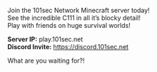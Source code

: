Join the 101sec Network Minecraft server today!
<br />
See the incredible C111 in all it’s blocky detail!
<br />
Play with friends on huge survival worlds!

**Server IP:** play.101sec.net
<br />
**Discord Invite:** https://discord.101sec.net

What are you waiting for?!
